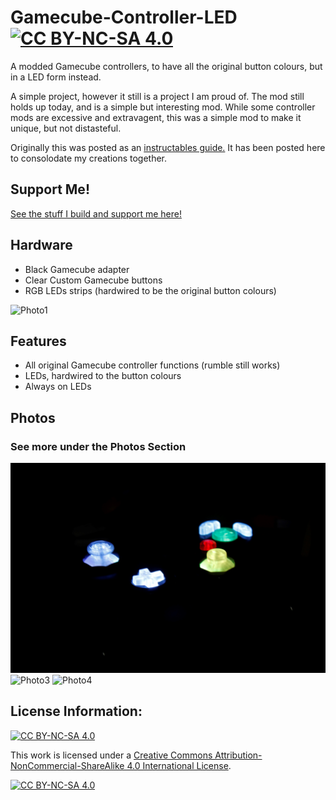 # Gamecube-Controller-LED [![CC BY-NC-SA 4.0][cc-by-nc-sa-shield]][cc-by-nc-sa]
A modded Gamecube controllers, to have all the original button colours, but in a LED form instead.

A simple project, however it still is a project I am proud of. The mod still holds up today, and is a simple but interesting mod. While some controller mods are excessive and extravagent, this was a simple mod to make it unique, but not distasteful.

Originally this was posted as an [instructables guide.](https://www.instructables.com/Gamecube-Controller-LED-Mod/) It has been posted here to consolodate my creations together.

## Support Me!
[See the stuff I build and support me here!](https://linktr.ee/Lego_Rocket)

## Hardware
- Black Gamecube adapter
- Clear Custom Gamecube buttons
- RGB LEDs strips (hardwired to be the original button colours)

![Photo1](/Photos/IMG_8349.JPG)

## Features
- All original Gamecube controller functions (rumble still works)
- LEDs, hardwired to the button colours
- Always on LEDs

## Photos
### See more under the Photos Section
![Photo2](/Photos/_MG_8359copy.jpg)
![Photo3](/Photos/IMG_8409.JPG)
![Photo4](/Photos/IMG_8385.JPG)

## License Information:
[![CC BY-NC-SA 4.0][cc-by-nc-sa-shield]][cc-by-nc-sa]

This work is licensed under a
[Creative Commons Attribution-NonCommercial-ShareAlike 4.0 International License][cc-by-nc-sa].

[![CC BY-NC-SA 4.0][cc-by-nc-sa-image]][cc-by-nc-sa]

[cc-by-nc-sa]: http://creativecommons.org/licenses/by-nc-sa/4.0/
[cc-by-nc-sa-image]: https://licensebuttons.net/l/by-nc-sa/4.0/88x31.png
[cc-by-nc-sa-shield]: https://img.shields.io/badge/License-CC%20BY--NC--SA%204.0-lightgrey.svg
